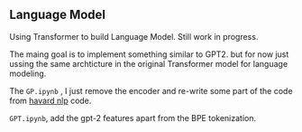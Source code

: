 ## Language Model

Using Transformer to build Language Model. Still work in progress. 

The maing goal is to implement something similar to GPT2. but for now just ussing the same archticture in the original Transformer model for language modeling.

The `GP.ipynb` , I just remove the encoder and re-write some part of the code from [havard nlp](https://nlp.seas.harvard.edu/2018/04/03/attention.html) code.

`GPT.ipynb`, add the gpt-2 features apart from the BPE tokenization. 
